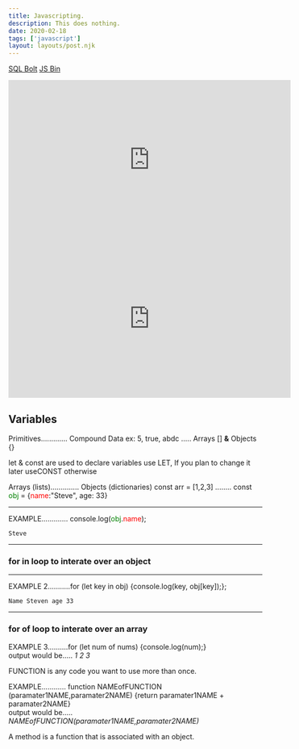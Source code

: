 ```yaml
---
title: Javascripting.
description: This does nothing.
date: 2020-02-18
tags: ['javascript']
layout: layouts/post.njk
---
```

<a href="https://sqlbolt.com/">SQL Bolt</a>
<a href="http://jsbin.com/?html,console,output">JS Bin</a>

<iframe width="560" height="315" src="https://www.youtube.com/embed/hdI2bqOjy3c" frameborder="0" allow="accelerometer; autoplay; encrypted-media; gyroscope; picture-in-picture" allowfullscreen></iframe>

<iframe width="560" height="315" src="https://www.youtube.com/embed/c-I5S_zTwAc" frameborder="0" allow="accelerometer; autoplay; encrypted-media; gyroscope; picture-in-picture" allowfullscreen></iframe>

## Variables
Primitives............. Compound Data
ex: 5, true, abdc ..... Arrays [] <b>&</b> Objects {}


let & const are used to declare variables
use LET, If you plan to change it later
useCONST otherwise

Arrays (lists).............. Objects (dictionaries)
const arr = [1,2,3] ........ const <font color=green>obj</font> = {<font color=red>name</font>:"Steve", age: 33}
<hr>
EXAMPLE............. console.log(<font color=green>obj</font>.<font color=red>name</font>);

`Steve`
<hr>

<h3>for in loop to interate over an object</h3>
<hr>
EXAMPLE 2...........for (let key in obj) {console.log(key, obj[key]);};

`Name Steven age 33`
<hr>

<h3>for of loop to interate over an array</h3>
EXAMPLE 3..........for (let num of nums) {console.log(num);}
<br>output would be..... <i>1 2 3</i>

FUNCTION is any code you want to use more than once. <br>

EXAMPLE............ function NAMEofFUNCTION (paramater1NAME,paramater2NAME) {return paramater1NAME + paramater2NAME}
<br>output would be..... <i>NAMEofFUNCTION(paramater1NAME,paramater2NAME)</i> 

A method is a function that is associated with an object.
